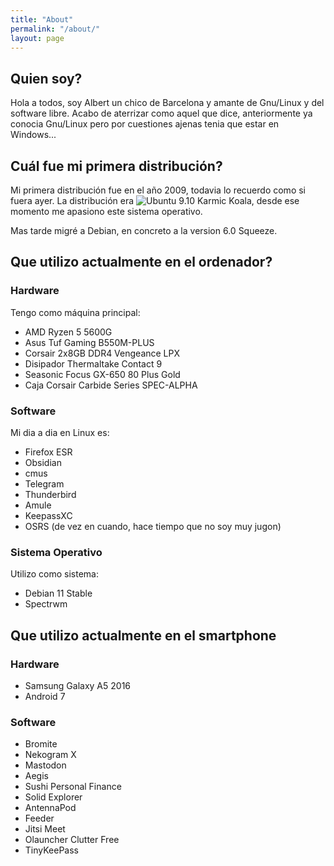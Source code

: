 ```yaml
---
title: "About"
permalink: "/about/"
layout: page
---
```


## Quien soy?

Hola a todos, soy Albert un chico de Barcelona y amante de Gnu/Linux y del software libre. Acabo de aterrizar como aquel que dice, anteriormente ya conocia Gnu/Linux pero por cuestiones ajenas tenia que estar en Windows...

## Cuál fue mi primera distribución?

Mi primera distribución fue en el año 2009, todavia lo recuerdo como si fuera ayer. La distribución era ![**Ubuntu 9.10 Karmic Koala**](https://upload.wikimedia.org/wikipedia/commons/c/c8/Ubuntu_9.10.png), desde ese momento me apasiono este sistema operativo.

Mas tarde migré a Debian, en concreto a la version 6.0 Squeeze.

## Que utilizo actualmente en el ordenador?

### Hardware

Tengo como máquina principal:

- AMD Ryzen 5 5600G
- Asus Tuf Gaming B550M-PLUS
- Corsair 2x8GB DDR4 Vengeance LPX
- Disipador Thermaltake Contact 9
- Seasonic Focus GX-650 80 Plus Gold
- Caja Corsair Carbide Series SPEC-ALPHA

### Software

Mi dia a dia en Linux es:

- Firefox ESR
- Obsidian
- cmus
- Telegram
- Thunderbird
- Amule
- KeepassXC
- OSRS (de vez en cuando, hace tiempo que no soy muy jugon)

### Sistema Operativo

Utilizo como sistema:

- Debian 11 Stable
- Spectrwm

## Que utilizo actualmente en el smartphone

### Hardware

- Samsung Galaxy A5 2016
- Android 7

### Software

- Bromite
- Nekogram X
- Mastodon
- Aegis
- Sushi Personal Finance
- Solid Explorer
- AntennaPod
- Feeder
- Jitsi Meet
- Olauncher Clutter Free
- TinyKeePass

